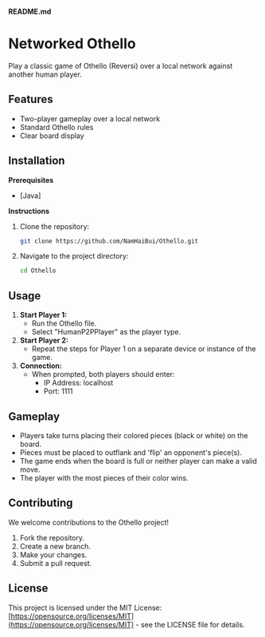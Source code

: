 **README.md**

# Networked Othello

Play a classic game of Othello (Reversi) over a local network against another human player.

## Features

* Two-player gameplay over a local network
* Standard Othello rules 
* Clear board display 

## Installation

**Prerequisites**

* [Java]

**Instructions**
1. Clone the repository:
   ```bash
   git clone https://github.com/NamHaiBui/Othello.git
   ```
2. Navigate to the project directory:
   ```bash
   cd Othello
   ```

## Usage

1. **Start Player 1:**
   * Run the Othello file.
   * Select "HumanP2PPlayer" as the player type.
2. **Start Player 2:**
   * Repeat the steps for Player 1 on a separate device or instance of the game.
3. **Connection:**
   * When prompted, both players should enter:
      * IP Address: localhost
      * Port: 1111

## Gameplay

* Players take turns placing their colored pieces (black or white) on the board.
* Pieces must be placed to outflank and 'flip' an opponent's piece(s).
* The game ends when the board is full or neither player can make a valid move.
* The player with the most pieces of their color wins.

## Contributing

We welcome contributions to the Othello project!

1. Fork the repository.
2. Create a new branch.
3. Make your changes.
4. Submit a pull request.

## License

This project is licensed under the MIT License: [https://opensource.org/licenses/MIT](https://opensource.org/licenses/MIT) - see the LICENSE file for details.
